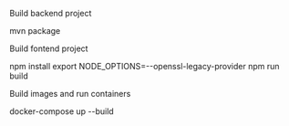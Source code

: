 Build backend project

mvn package

Build fontend project

npm install
export NODE_OPTIONS=--openssl-legacy-provider
npm run build

Build images and run containers

docker-compose up --build
